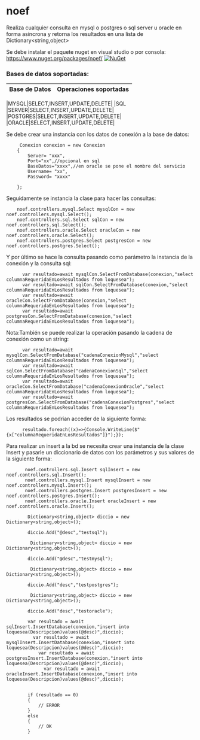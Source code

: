 # noef
Realiza cualquier consulta  en mysql o postgres o sql server u oracle en forma asíncrona y retorna los resultados en una lista de Dictionary<string,object>


Se debe instalar el paquete nuget en visual studio o por consola: https://www.nuget.org/packages/noef/ [![NuGet](https://img.shields.io/nuget/v/CarouselView.FormsPlugin.svg?label=NuGet)](https://www.nuget.org/packages/noef/)

### Bases de datos soportadas:

|Base de Datos|Operaciones soportadas|
| ------------------- |-------------------|

|MYSQL|SELECT,INSERT,UPDATE,DELETE|
|SQL |SERVER|SELECT,INSERT,UPDATE,DELETE|
|POSTGRES|SELECT,INSERT,UPDATE,DELETE|
|ORACLE|SELECT,INSERT,UPDATE,DELETE|


Se debe crear una instancia con los datos de conexión a la base de datos:
  
         Conexion conexion = new Conexion
        {
            Server= "xxx",
            Port="xx",//opcional en sql
            BaseDatos="xxxx",//en oracle se pone el nombre del servicio
            Username= "xx",
            Password= "xxxx"

        };

      
 Seguidamente se instancia la clase para hacer las consultas:
 
        noef.controllers.mysql.Select mysqlCon = new noef.controllers.mysql.Select();
        noef.controllers.sql.Select sqlCon = new noef.controllers.sql.Select();
        noef.controllers.oracle.Select oracleCon = new noef.controllers.oracle.Select();
        noef.controllers.postgres.Select postgresCon = new noef.controllers.postgres.Select();
        
        
Y por último se hace la consulta pasando como parámetro la instancia de la conexión y la consulta sql:

          var resultado=await mysqlCon.SelectFromDatabase(conexion,"select columnaRequeridaEnLosResultados from loquesea");
          var resultado=await sqlCon.SelectFromDatabase(conexion,"select columnaRequeridaEnLosResultados from loquesea");
          var resultado=await oracleCon.SelectFromDatabase(conexion,"select columnaRequeridaEnLosResultados from loquesea");
          var resultado=await postgresCon.SelectFromDatabase(conexion,"select columnaRequeridaEnLosResultados from loquesea");
          
  Nota:También se puede realizar la operación pasando la cadena de conexión como un string:
  
          var resultado=await mysqlCon.SelectFromDatabase("cadenaConexionMysql","select columnaRequeridaEnLosResultados from loquesea");
          var resultado=await sqlCon.SelectFromDatabase("cadenaConexionSql","select columnaRequeridaEnLosResultados from loquesea");
          var resultado=await oracleCon.SelectFromDatabase("cadenaConexionOracle","select columnaRequeridaEnLosResultados from loquesea");
          var resultado=await postgresCon.SelectFromDatabase("cadenaConexionPostgres","select columnaRequeridaEnLosResultados from loquesea");
         
         
         
Los resultados se podrian acceder de la siguiente forma:

          resultado.foreach((x)=>{Console.WriteLine($"{x["columnaRequeridaEnLosResultados"]}");});
          
Para realizar un insert a la bd se necesita crear una instancia de la clase Insert y pasarle un diccionario de datos con los parámetros y sus valores de la siguiente forma:


           noef.controllers.sql.Insert sqlInsert = new noef.controllers.sql.Insert();
           noef.controllers.mysql.Insert mysqlInsert = new noef.controllers.mysql.Insert();
           noef.controllers.postgres.Insert postgresInsert = new noef.controllers.postgres.Insert();
           noef.controllers.oracle.Insert oracleInsert = new noef.controllers.oracle.Insert();

            Dictionary<string,object> diccio = new Dictionary<string,object>();

            diccio.Add("@desc","testsql");
            
             Dictionary<string,object> diccio = new Dictionary<string,object>();

            diccio.Add("@desc","testmysql");
            
             Dictionary<string,object> diccio = new Dictionary<string,object>();

            diccio.Add("desc","testpostgres");
            
             Dictionary<string,object> diccio = new Dictionary<string,object>();

            diccio.Add("desc","testoracle");

            var resultado = await sqlInsert.InsertDatabase(conexion,"insert into loquesea(Descripcion)values(@desc)",diccio);
              var resultado = await mysqlInsert.InsertDatabase(conexion,"insert into loquesea(Descripcion)values(@desc)",diccio);
                var resultado = await postgresInsert.InsertDatabase(conexion,"insert into loquesea(Descripcion)values(@desc)",diccio);
                  var resultado = await oracleInsert.InsertDatabase(conexion,"insert into loquesea(Descripcion)values(@desc)",diccio);
                  

            if (resultado == 0)
            {
                // ERROR
            }
            else
            {
                // OK
            }
          
          
     
          
       
